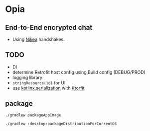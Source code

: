 # Opia

## End-to-End encrypted chat
- Using [Nikea](https://github.com/julius-b/nikea-kt) handshakes.

## TODO
- DI
- determine Retrofit host config using Build config (DEBUG/PROD)
- logging library
- `stringResource(id)` for UI
- use [kotlinx.serialization](https://www.jonker.co.nz/posts/switching-to-kotlinx-serialization/) with [Ktorfit](https://foso.github.io/Ktorfit/responseconverter/)

## package
`./gradlew packageAppImage`

`./gradlew :desktop:packageDistributionForCurrentOS`

